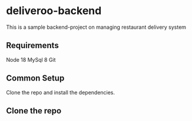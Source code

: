 # deliveroo-backend

This is a sample backend-project on managing restaurant delivery system

## Requirements

Node 18
MySql 8
Git

## Common Setup

Clone the repo and install the dependencies.

## Clone the repo
